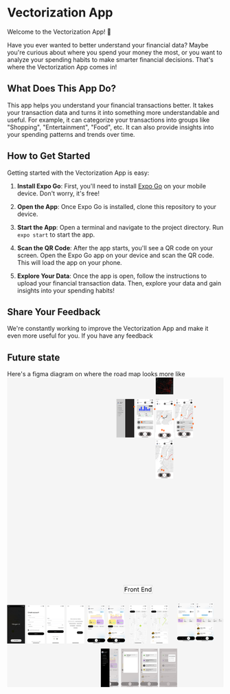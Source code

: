 # Vectorization App

Welcome to the Vectorization App! 🚀

Have you ever wanted to better understand your financial data? Maybe you're curious about where you spend your money the most, or you want to analyze your spending habits to make smarter financial decisions. That's where the Vectorization App comes in!

## What Does This App Do?

This app helps you understand your financial transactions better. It takes your transaction data and turns it into something more understandable and useful. For example, it can categorize your transactions into groups like "Shopping", "Entertainment", "Food", etc. It can also provide insights into your spending patterns and trends over time.

## How to Get Started

Getting started with the Vectorization App is easy:

1. **Install Expo Go**: First, you'll need to install [Expo Go](https://expo.io/client) on your mobile device. Don't worry, it's free!
   
2. **Open the App**: Once Expo Go is installed, clone this repository to your device.

3. **Start the App**: Open a terminal and navigate to the project directory. Run `expo start` to start the app.

4. **Scan the QR Code**: After the app starts, you'll see a QR code on your screen. Open the Expo Go app on your device and scan the QR code. This will load the app on your phone.

5. **Explore Your Data**: Once the app is open, follow the instructions to upload your financial transaction data. Then, explore your data and gain insights into your spending habits!

## Share Your Feedback

We're constantly working to improve the Vectorization App and make it even more useful for you. If you have any feedback


## Future state
Here's a figma diagram on where the road map looks more like
![figma](Mergen-AI.png)
